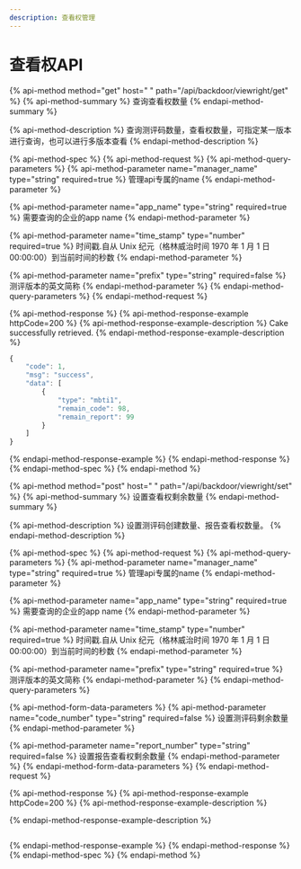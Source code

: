 ```yaml
---
description: 查看权管理
---
```


# 查看权API

{% api-method method="get" host=" " path="/api/backdoor/viewright/get" %}
{% api-method-summary %}
查询查看权数量
{% endapi-method-summary %}

{% api-method-description %}
查询测评码数量，查看权数量，可指定某一版本进行查询，也可以进行多版本查看
{% endapi-method-description %}

{% api-method-spec %}
{% api-method-request %}
{% api-method-query-parameters %}
{% api-method-parameter name="manager\_name" type="string" required=true %}
管理api专属的name
{% endapi-method-parameter %}

{% api-method-parameter name="app\_name" type="string" required=true %}
需要查询的企业的app name
{% endapi-method-parameter %}

{% api-method-parameter name="time\_stamp" type="number" required=true %}
时间戳.自从 Unix 纪元（格林威治时间 1970 年 1 月 1 日 00:00:00）到当前时间的秒数
{% endapi-method-parameter %}

{% api-method-parameter name="prefix" type="string" required=false %}
测评版本的英文简称
{% endapi-method-parameter %}
{% endapi-method-query-parameters %}
{% endapi-method-request %}

{% api-method-response %}
{% api-method-response-example httpCode=200 %}
{% api-method-response-example-description %}
Cake successfully retrieved.
{% endapi-method-response-example-description %}

```javascript
{
    "code": 1,
    "msg": "success",
    "data": [
        {
            "type": "mbti1",
            "remain_code": 98,
            "remain_report": 99
        }
    ]
}
```
{% endapi-method-response-example %}
{% endapi-method-response %}
{% endapi-method-spec %}
{% endapi-method %}



{% api-method method="post" host=" " path="/api/backdoor/viewright/set" %}
{% api-method-summary %}
设置查看权剩余数量
{% endapi-method-summary %}

{% api-method-description %}
设置测评码创建数量、报告查看权数量。
{% endapi-method-description %}

{% api-method-spec %}
{% api-method-request %}
{% api-method-query-parameters %}
{% api-method-parameter name="manager\_name" type="string" required=true %}
管理api专属的name
{% endapi-method-parameter %}

{% api-method-parameter name="app\_name" type="string" required=true %}
需要查询的企业的app name
{% endapi-method-parameter %}

{% api-method-parameter name="time\_stamp" type="number" required=true %}
时间戳.自从 Unix 纪元（格林威治时间 1970 年 1 月 1 日 00:00:00）到当前时间的秒数
{% endapi-method-parameter %}

{% api-method-parameter name="prefix" type="string" required=true %}
测评版本的英文简称
{% endapi-method-parameter %}
{% endapi-method-query-parameters %}

{% api-method-form-data-parameters %}
{% api-method-parameter name="code\_number" type="string" required=false %}
设置测评码剩余数量
{% endapi-method-parameter %}

{% api-method-parameter name="report\_number" type="string" required=false %}
设置报告查看权剩余数量
{% endapi-method-parameter %}
{% endapi-method-form-data-parameters %}
{% endapi-method-request %}

{% api-method-response %}
{% api-method-response-example httpCode=200 %}
{% api-method-response-example-description %}

{% endapi-method-response-example-description %}

```

```
{% endapi-method-response-example %}
{% endapi-method-response %}
{% endapi-method-spec %}
{% endapi-method %}





